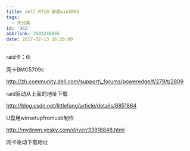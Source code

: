 ```yaml
---
title: dell R710 安装win2003
tags:
  - 未分类
id: '362'
abbrlink: 3603248865
date: 2017-02-13 16:26:00
---
```


raid卡：6i

网卡BMC5709c

  

http://zh.community.dell.com/support\_forums/poweredge/f/279/t/2809

raid驱动从上面的地址下载

  

http://blog.csdn.net/littlefang/article/details/6851864

U盘用winsetupfromusb制作

  

http://mydown.yesky.com/driver/33918848.html

网卡驱动下载地址
